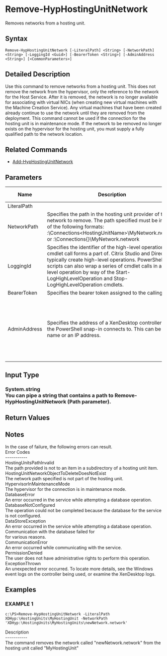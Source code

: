 ﻿# Remove-HypHostingUnitNetwork

   Removes networks from a hosting unit.

## Syntax
```
Remove-HypHostingUnitNetwork [-LiteralPath] <String> [-NetworkPath] <String> [-LoggingId <Guid>] [-BearerToken <String>] [-AdminAddress <String>] [<CommonParameters>]
```

## Detailed Description
   Use this command to remove networks from a hosting unit. This does not remove the network from the hypervisor, only the reference to the network for the Host Service. After it is removed, the network is no longer available for associating with virtual NICs (when creating new virtual machines with the Machine Creation Service). Any virtual machines that have been created already continue to use the network until they are removed from the deployment. This command cannot be used if the connection for the hosting unit is in maintenance mode. If the network to be removed no longer exists on the hypervisor for the hosting unit, you must supply a fully qualified path to the network location.

## Related Commands
  * [Add-HypHostingUnitNetwork](Add-HypHostingUnitNetwork.html)
## Parameters

| Name   | Description | Required? | Pipeline Input | Default Value |
| --- | --- | --- | --- | --- |
| LiteralPath |  | true | false |  |
| NetworkPath | Specifies the path in the hosting unit provider of the network to remove. The path specified must be in one of the following formats: <drive>:\Connections\<HostingUnitName>\MyNetwork.network or  <drive>:\Connections\{<hostingUnit Uid>}\MyNetwork.network | true | true (ByValue) |  |
| LoggingId | Specifies the identifier of the high-level operation this cmdlet call forms a part of. Citrix Studio and Director typically create high-level operations. PowerShell scripts can also wrap a series of cmdlet calls in a high-level operation by way of the Start-LogHighLevelOperation and Stop-LogHighLevelOperation cmdlets. | false | false |  |
| BearerToken | Specifies the bearer token assigned to the calling user | false | false |  |
| AdminAddress | Specifies the address of a XenDesktop controller that the PowerShell snap-in connects to. This can be a host name or an IP address. | false | false | LocalHost. Once a value is provided by any cmdlet, this value becomes the default. |

## Input Type
### System.string<br>    You can pipe a string that contains a path to Remove-HypHostingUnitNetwork (Path parameter).
   
## Return Values
### 
   ## Notes
   In the case of failure, the following errors can result.<br>    Error Codes<br>    -----------<br>    HostingUnitsPathInvalid<br>    The path provided is not to an item in a subdirectory of a hosting unit item.<br>    HostingUnitNetworkObjectToDeleteDoesNotExist<br>    The network path specified is not part of the hosting unit.<br>    HypervisorInMaintenanceMode<br>    The hypervisor for the connection is in maintenance mode.<br>    DatabaseError<br>    An error occurred in the service while attempting a database operation.<br>    DatabaseNotConfigured<br>    The operation could not be completed because the database for the service is not configured.<br>    DataStoreException<br>    An error occurred in the service while attempting a database operation. Communication with the database failed for<br>    for various reasons.<br>    CommunicationError<br>    An error occurred while communicating with the service.<br>    PermissionDenied<br>    The user does not have administrative rights to perform this operation.<br>    ExceptionThrown<br>    An unexpected error occurred. To locate more details, see the Windows event logs on the controller being used, or examine the XenDesktop logs.
## Examples

### EXAMPLE 1
```
c:\PS>Remove-HypHostingUnitNetwork -LiteralPath XDHyp:\HostingUnits\MyHostingUnit -NetworkPath 'XDHyp:\HostingUnits\MyHostingUnits\newNetwork.network'
```
   Description<br>-----------<br>The command removes the network called "newNetwork.network" from the hosting unit called "MyHostingUnit"
